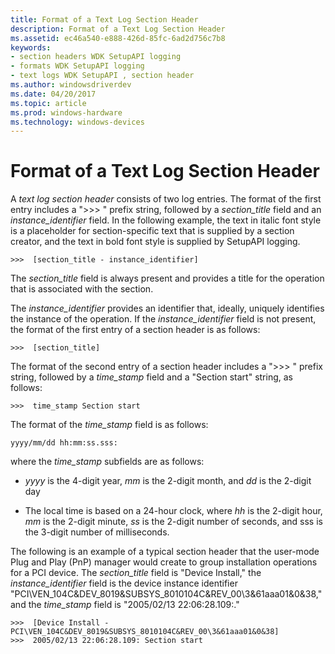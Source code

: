 ```yaml
---
title: Format of a Text Log Section Header
description: Format of a Text Log Section Header
ms.assetid: ec46a540-e888-426d-85fc-6ad2d756c7b8
keywords:
- section headers WDK SetupAPI logging
- formats WDK SetupAPI logging
- text logs WDK SetupAPI , section header
ms.author: windowsdriverdev
ms.date: 04/20/2017
ms.topic: article
ms.prod: windows-hardware
ms.technology: windows-devices
---
```


# Format of a Text Log Section Header


A *text log section header* consists of two log entries. The format of the first entry includes a "&gt;&gt;&gt; " prefix string, followed by a *section_title* field and an *instance_identifier* field. In the following example, the text in italic font style is a placeholder for section-specific text that is supplied by a section creator, and the text in bold font style is supplied by SetupAPI logging.

```
>>>  [section_title - instance_identifier] 
```

The *section_title* field is always present and provides a title for the operation that is associated with the section.

The *instance_identifier* provides an identifier that, ideally, uniquely identifies the instance of the operation. If the *instance_identifier* field is not present, the format of the first entry of a section header is as follows:

```
>>>  [section_title] 
```

The format of the second entry of a section header includes a "&gt;&gt;&gt; " prefix string, followed by a *time_stamp* field and a "Section start" string, as follows:

```
>>>  time_stamp Section start
```

The format of the *time_stamp* field is as follows:

```
yyyy/mm/dd hh:mm:ss.sss:
```

where the *time_stamp* subfields are as follows:

-   *yyyy* is the 4-digit year, *mm* is the 2-digit month, and *dd* is the 2-digit day

-   The local time is based on a 24-hour clock, where *hh* is the 2-digit hour, *mm* is the 2-digit minute, *ss* is the 2-digit number of seconds, and sss is the 3-digit number of milliseconds.

The following is an example of a typical section header that the user-mode Plug and Play (PnP) manager would create to group installation operations for a PCI device. The *section_title* field is "Device Install," the *instance_identifier* field is the device instance identifier "PCI\\VEN_104C&DEV_8019&SUBSYS_8010104C&REV_00\\3&61aaa01&0&38," and the *time_stamp* field is "2005/02/13 22:06:28.109:."

```
>>>  [Device Install - PCI\VEN_104C&DEV_8019&SUBSYS_8010104C&REV_00\3&61aaa01&0&38]
>>>  2005/02/13 22:06:28.109: Section start
```

 

 





